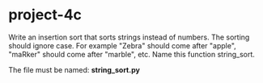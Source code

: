 # project-4c

Write an insertion sort that sorts strings instead of numbers.  The sorting should ignore case.  For example "Zebra" should come after "apple",  "maRker" should come after "marble",  etc.  Name this function string_sort.

The file must be named: **string_sort.py**

